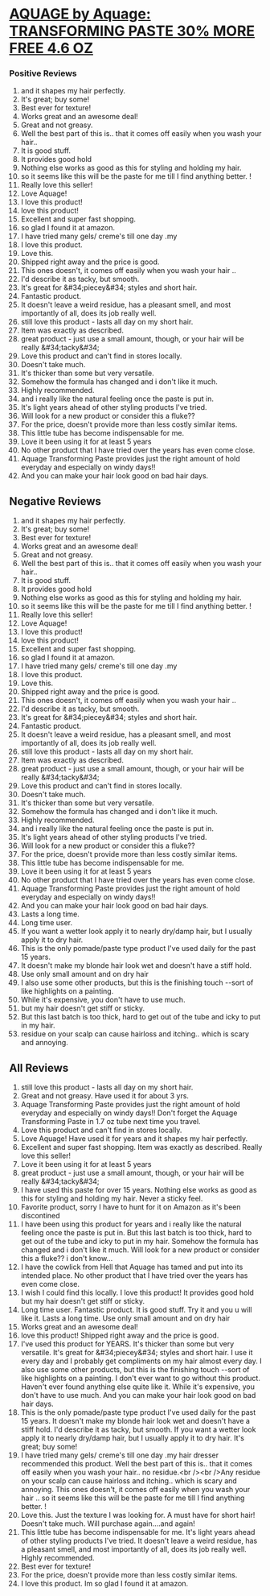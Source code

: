 # [AQUAGE by Aquage: TRANSFORMING PASTE 30% MORE FREE 4.6 OZ](https://products.checkmycream.com/products/AQUAGE-by-Aquage:-TRANSFORMING-PASTE-30percent-MORE-FREE-4.6-OZ.html)

### Positive Reviews

<ol>
      <li>and it shapes my hair perfectly.</li>
      <li>It&#x27;s great; buy some!</li>
      <li>Best ever for texture!</li>
      <li>Works great and an awesome deal!</li>
      <li>Great and not greasy.  </li>
      <li>Well the best part of this is.. that it comes off easily when you wash your hair..</li>
      <li>It is good stuff.</li>
      <li>It provides good hold</li>
      <li>Nothing else works as good as this for styling and holding my hair.</li>
      <li>so it seems like this will be the paste for me till I find anything better. !</li>
      <li>Really love this seller!</li>
      <li>Love Aquage!  </li>
      <li>I love this product!  </li>
      <li>love this product!  </li>
      <li>Excellent and super fast shopping.</li>
      <li>so glad I found it  at amazon.</li>
      <li>I have tried many gels/ creme&#x27;s till one day .my</li>
      <li>I love this product.</li>
      <li>Love this.  </li>
      <li>Shipped right away and the price is good.</li>
      <li>This ones doesn&#x27;t, it comes off easily when you wash your hair ..</li>
      <li>I&#x27;d describe it as tacky, but smooth.  </li>
      <li>It&#x27;s great for &amp;#34;piecey&amp;#34; styles and short hair.  </li>
      <li>Fantastic product.</li>
      <li>It doesn&#x27;t leave a weird residue, has a pleasant smell, and most importantly of all, does its job really well.</li>
      <li>still love this product - lasts all day on my short hair.</li>
      <li>Item was exactly as described.</li>
      <li>great product - just use a small amount, though, or your hair will be really &amp;#34;tacky&amp;#34;</li>
      <li>Love this product and can&#x27;t find in stores locally.</li>
      <li>Doesn&#x27;t take much.  </li>
      <li>It&#x27;s thicker than some but very versatile.  </li>
      <li>Somehow the formula has changed and i don&#x27;t like it much.</li>
      <li>Highly recommended.</li>
      <li>and i really like the natural feeling once the paste is put in.</li>
      <li>It&#x27;s light years ahead of other styling products I&#x27;ve tried.</li>
      <li>Will look for a new product or consider this a fluke??</li>
      <li>For the price, doesn&#x27;t provide more than less costly similar items.</li>
      <li>This little tube has become indispensable for me.</li>
      <li>Love it been using it for at least 5 years</li>
      <li>No other product that I have tried over the years has even come close.</li>
      <li>Aquage Transforming Paste provides just the right amount of hold everyday and especially on windy days!!  </li>
      <li>And you can make your hair look good on bad hair days.</li>
</ol>


<h2>Negative Reviews</h2>
<ol>
<li> and it shapes my hair perfectly.</li>
<li> It&#x27;s great; buy some!</li>
<li> Best ever for texture!</li>
<li> Works great and an awesome deal!</li>
<li> Great and not greasy.  </li>
<li> Well the best part of this is.. that it comes off easily when you wash your hair..</li>
<li> It is good stuff.</li>
<li> It provides good hold</li>
<li> Nothing else works as good as this for styling and holding my hair.</li>
<li> so it seems like this will be the paste for me till I find anything better. !</li>
<li> Really love this seller!</li>
<li> Love Aquage!  </li>
<li> I love this product!  </li>
<li> love this product!  </li>
<li> Excellent and super fast shopping.</li>
<li> so glad I found it  at amazon.</li>
<li> I have tried many gels/ creme&#x27;s till one day .my</li>
<li> I love this product.</li>
<li> Love this.  </li>
<li> Shipped right away and the price is good.</li>
<li> This ones doesn&#x27;t, it comes off easily when you wash your hair ..</li>
<li> I&#x27;d describe it as tacky, but smooth.  </li>
<li> It&#x27;s great for &amp;#34;piecey&amp;#34; styles and short hair.  </li>
<li> Fantastic product.</li>
<li> It doesn&#x27;t leave a weird residue, has a pleasant smell, and most importantly of all, does its job really well.</li>
<li> still love this product - lasts all day on my short hair.</li>
<li> Item was exactly as described.</li>
<li> great product - just use a small amount, though, or your hair will be really &amp;#34;tacky&amp;#34;</li>
<li> Love this product and can&#x27;t find in stores locally.</li>
<li> Doesn&#x27;t take much.  </li>
<li> It&#x27;s thicker than some but very versatile.  </li>
<li> Somehow the formula has changed and i don&#x27;t like it much.</li>
<li> Highly recommended.</li>
<li> and i really like the natural feeling once the paste is put in.</li>
<li> It&#x27;s light years ahead of other styling products I&#x27;ve tried.</li>
<li> Will look for a new product or consider this a fluke??</li>
<li> For the price, doesn&#x27;t provide more than less costly similar items.</li>
<li> This little tube has become indispensable for me.</li>
<li> Love it been using it for at least 5 years</li>
<li> No other product that I have tried over the years has even come close.</li>
<li> Aquage Transforming Paste provides just the right amount of hold everyday and especially on windy days!!  </li>
<li> And you can make your hair look good on bad hair days.</li>
<li> Lasts a long time.</li>
<li> Long time user.</li>
<li> If you want a wetter look apply it to nearly dry/damp hair, but I usually apply it to dry hair.  </li>
<li> This is the only pomade/paste type product I&#x27;ve used daily for the past 15 years.  </li>
<li> It doesn&#x27;t make my blonde hair look wet and doesn&#x27;t have a stiff hold.  </li>
<li> Use only small amount and on dry hair</li>
<li> I also use some other products, but this is the finishing touch --sort of like highlights on a painting.  </li>
<li> While it&#x27;s expensive, you don&#x27;t have to use much.  </li>
<li> but my hair doesn&#x27;t get stiff or sticky.</li>
<li> But this last batch is too thick, hard to get out of the tube and icky to put in my hair.</li>
<li> residue on your scalp can cause hairloss and itching.. which is scary and annoying.</li>
</ol>

<h2>All Reviews</h2>

<ol>
    <li> still love this product - lasts all day on my short hair.</li>
    <li> Great and not greasy.  Have used it for about 3 yrs.</li>
    <li> Aquage Transforming Paste provides just the right amount of hold everyday and especially on windy days!!  Don&#x27;t forget the Aquage Transforming Paste in 1.7 oz tube next time you travel.</li>
    <li> Love this product and can&#x27;t find in stores locally.</li>
    <li> Love Aquage!  Have used it for years and it shapes my hair perfectly.</li>
    <li> Excellent and super fast shopping. Item was exactly as described. Really love this seller!</li>
    <li> Love it been using it for at least 5 years</li>
    <li> great product - just use a small amount, though, or your hair will be really &amp;#34;tacky&amp;#34;</li>
    <li> I have used this paste for over 15 years. Nothing else works as good as this for styling and holding my hair. Never a sticky feel.</li>
    <li> Favorite product, sorry I have to hunt for it on Amazon as it&#x27;s been discontined</li>
    <li> I have been using this product for years and i really like the natural feeling once the paste is put in. But this last batch is too thick, hard to get out of the tube and icky to put in my hair. Somehow the formula has changed and i don&#x27;t like it much. Will look for a new product or consider this a fluke?? i don&#x27;t know...</li>
    <li> I have the cowlick from Hell that Aquage has tamed and put into its intended place.  No other product that I have tried over the years has even come close.</li>
    <li> I wish I could find this locally.  I love this product!  It provides good hold but my hair doesn&#x27;t get stiff or sticky.</li>
    <li> Long time user. Fantastic product. It is good stuff. Try it and you u will like it. Lasts a long time. Use only small amount and on dry hair</li>
    <li> Works great and an awesome deal!</li>
    <li> love this product!  Shipped right away and the price is good.</li>
    <li> I&#x27;ve used this product for YEARS.  It&#x27;s thicker than some but very versatile.  It&#x27;s great for &amp;#34;piecey&amp;#34; styles and short hair.  I use it every day and I probably get compliments on my hair almost every day.  I also use some other products, but this is the finishing touch --sort of like highlights on a painting.  I don&#x27;t ever want to go without this product.  Haven&#x27;t ever found anything else quite like it.  While it&#x27;s expensive, you don&#x27;t have to use much.  And you can make your hair look good on bad hair days.</li>
    <li> This is the only pomade/paste type product I&#x27;ve used daily for the past 15 years.  It doesn&#x27;t make my blonde hair look wet and doesn&#x27;t have a stiff hold.  I&#x27;d describe it as tacky, but smooth.  If you want a wetter look apply it to nearly dry/damp hair, but I usually apply it to dry hair.  It&#x27;s great; buy some!</li>
    <li> I have tried many gels/ creme&#x27;s till one day .my hair dresser recommended this product. Well the best part of this is.. that it comes off easily when you wash your hair.. no residue.&lt;br /&gt;&lt;br /&gt;Any residue on your scalp can cause hairloss and itching.. which is scary and annoying. This ones doesn&#x27;t, it comes off easily when you wash your hair .. so it seems like this will be the paste for me till I find anything better. !</li>
    <li> Love this.  Just the texture I was looking for.  A must have for short hair!  Doesn&#x27;t take much.  Will purchase again....and again!</li>
    <li> This little tube has become indispensable for me. It&#x27;s light years ahead of other styling products I&#x27;ve tried. It doesn&#x27;t leave a weird residue, has a pleasant smell, and most importantly of all, does its job really well. Highly recommended.</li>
    <li> Best ever for texture!</li>
    <li> For the price, doesn&#x27;t provide more than less costly similar items.</li>
    <li> I love this product. Im so glad I found it  at amazon.</li>
</ol>




